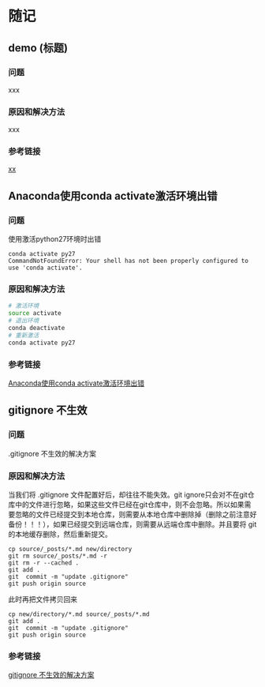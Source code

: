# 随记

## demo (标题)

### 问题

xxx

### 原因和解决方法

xxx

### 参考链接

[xx](xxx)



## Anaconda使用conda activate激活环境出错

### 问题

使用激活python27环境时出错 

```shell
conda activate py27
CommandNotFoundError: Your shell has not been properly configured to use 'conda activate'.
```

### 原因和解决方法

```bash
# 激活环境
source activate
# 退出环境
conda deactivate
# 重新激活
conda activate py27
```

### 参考链接

[Anaconda使用conda activate激活环境出错](https://www.jianshu.com/p/cd0096b24b43)



## gitignore 不生效

### 问题

.gitignore 不生效的解决方案

### 原因和解决方法

当我们将 .gitignore 文件配置好后，却往往不能失效。git ignore只会对不在git仓库中的文件进行忽略，如果这些文件已经在git仓库中，则不会忽略。所以如果需要忽略的文件已经提交到本地仓库，则需要从本地仓库中删除掉（删除之前注意好备份！！！），如果已经提交到远端仓库，则需要从远端仓库中删除。并且要将 git 的本地缓存删除，然后重新提交。

```
cp source/_posts/*.md new/directory
git rm source/_posts/*.md -r
git rm -r --cached . 
git add . 
git  commit -m "update .gitignore"
git push origin source
```

此时再把文件拷贝回来

```
cp new/directory/*.md source/_posts/*.md
git add . 
git  commit -m "update .gitignore"
git push origin source
```



### 参考链接

[gitignore 不生效的解决方案](https://blog.csdn.net/zwkkkk1/article/details/83550032)





